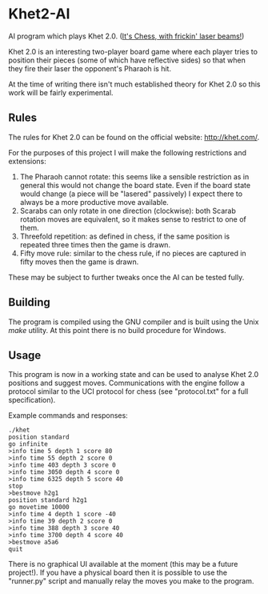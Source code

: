 # Khet2-AI
AI program which plays Khet 2.0. ([It's Chess, with frickin' laser beams!](https://www.youtube.com/watch?v=dUGPyvyUxnM))

Khet 2.0 is an interesting two-player board game where each player tries to position their pieces (some of which have reflective sides) so that when they fire their laser the opponent's Pharaoh is hit.

At the time of writing there isn't much established theory for Khet 2.0 so this work will be fairly experimental.

## Rules
The rules for Khet 2.0 can be found on the official website: http://khet.com/.

For the purposes of this project I will make the following restrictions and extensions:
1) The Pharaoh cannot rotate: this seems like a sensible restriction as in general this would not change the board state. Even if the board state would change (a piece will be "lasered" passively) I expect there to always be a more productive move available.
2) Scarabs can only rotate in one direction (clockwise): both Scarab rotation moves are equivalent, so it makes sense to restrict to one of them.
3) Threefold repetition: as defined in chess, if the same position is repeated three times then the game is drawn.
4) Fifty move rule: similar to the chess rule, if no pieces are captured in fifty moves then the game is drawn.

These may be subject to further tweaks once the AI can be tested fully.

## Building
The program is compiled using the GNU compiler and is built using the Unix *make* utility. At this point there is no build procedure for Windows.

## Usage
This program is now in a working state and can be used to analyse Khet 2.0 positions and suggest moves. Communications with the engine follow a protocol similar to the UCI protocol for chess (see "protocol.txt" for a full specification).

Example commands and responses:
```
./khet
position standard
go infinite
>info time 5 depth 1 score 80
>info time 55 depth 2 score 0
>info time 403 depth 3 score 0
>info time 3050 depth 4 score 0
>info time 6325 depth 5 score 40
stop
>bestmove h2g1
position standard h2g1
go movetime 10000
>info time 4 depth 1 score -40
>info time 39 depth 2 score 0
>info time 388 depth 3 score 40
>info time 3700 depth 4 score 40
>bestmove a5a6
quit
```

There is no graphical UI available at the moment (this may be a future project!). If you have a physical board then it is possible to use the "runner.py" script and manually relay the moves you make to the program.
